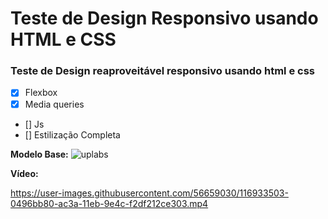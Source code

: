 # Teste de Design Responsivo usando HTML e CSS
### Teste de Design reaproveitável responsivo usando html e css

- [x] Flexbox
- [x] Media queries 
- [] Js
- [] Estilização Completa

**Modelo Base:**
![uplabs](https://user-images.githubusercontent.com/56659030/116934003-bafaa080-ac3a-11eb-937f-241cad452802.png)



**Vídeo:**

https://user-images.githubusercontent.com/56659030/116933503-0496bb80-ac3a-11eb-9e4c-f2df212ce303.mp4

